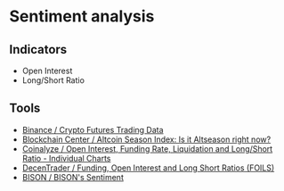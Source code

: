 # Sentiment analysis

## Indicators

- Open Interest
- Long/Short Ratio

## Tools

- [Binance / Crypto Futures Trading Data](https://www.binance.com/en/futures/funding-history/4)
- [Blockchain Center / Altcoin Season Index: Is it Altseason right now?](https://blockchaincenter.net/en/altcoin-season-index/)
- [Coinalyze / Open Interest, Funding Rate, Liquidation and Long/Short Ratio - Individual Charts](https://coinalyze.net/futures-data/)
- [DecenTrader / Funding, Open Interest and Long Short Ratios (FOILS)](https://www.decentrader.com/funding-open-interest-and-long-short-ratios-foils/)
- [BISON / BISON's Sentiment](https://bisonapp.com/en/features/sentiment/)

<!--
https://datapool.app/
-->
